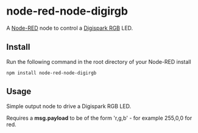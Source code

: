 node-red-node-digirgb
=====================

A <a href="http://nodered.org" target="_new">Node-RED</a> node to control a <a href="http://digistump.com/products/3" target="_new">Digispark RGB</a> LED.

Install
-------

Run the following command in the root directory of your Node-RED install

    npm install node-red-node-digirgb


Usage
-----

Simple output node to drive a Digispark RGB LED.

Requires a <b>msg.payload</b> to be of the form 'r,g,b' - for example 255,0,0  for red.
